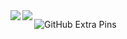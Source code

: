 <a href="https://github.com/anuraghazra/github-readme-stats">
  <img align="left" src="https://github-readme-stats.vercel.app/api?username=Fyphen1223&count_private=true&show_icons=true" />
</a>
<a href="https://github.com/anuraghazra/github-readme-stats">
  <img align="left" src="https://github-readme-stats.vercel.app/api/top-langs/?username=Fyphen1223" />
</a>

![GitHub Extra Pins](https://github-readme-stats.vercel.app/api/pin/?username=Fyphen1223&repo=homebridge-switchbot-for-mac)
